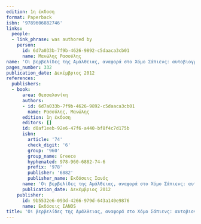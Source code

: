 ```yaml
---
edition: 1η έκδοση
format: Paperback
isbn: '9789606882746'
links:
  people:
  - link_phrase: was authored by
    person:
      id: 6d7a033b-7f9b-4626-9892-c5daaca3cb01
      name: Μανώλης Ρασούλης
name: 'Οι βερβελίδες της Αμάλθειας, αναφορά στο Χόμο Σάπιενς: αυτοβιογραφία'
pages_number: 332
publication_date: Δεκέμβριος 2012
references:
  publishers:
  - book:
      area: Θεσσαλονίκη
      authors:
      - id: 6d7a033b-7f9b-4626-9892-c5daaca3cb01
        name: Ρασούλης, Μανώλης
      edition: 1η έκδοση
      editors: []
      id: d0af1eeb-92e6-47f6-a440-bf8f4c7d175b
      isbn:
        article: '74'
        check_digit: '6'
        group: '960'
        group_name: Greece
        hyphenated: 978-960-6882-74-6
        prefix: '978'
        publisher: '6882'
        publisher_name: Εκδόσεις Ιανός
      name: 'Οι βερβελίδες της Αμάλθειας, αναφορά στο Χόμο Σάπιενς: αυτοβιογραφία'
      publication_date: Δεκέμβριος 2012
    publisher:
      id: 9b5532e6-093d-4266-979d-643a140e9876
      name: Εκδόσεις IANOS
title: 'Οι βερβελίδες της Αμάλθειας, αναφορά στο Χόμο Σάπιενς: αυτοβιογραφία'
---
```


